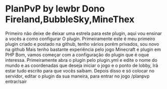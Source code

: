 # PlanPvP by lewbr Dono Fireland,BubbleSky,MineThex

Primeiro não deixe de deixar uma estrela para este plugin, aqui vou ensinar a vocês a como configurar
O plugin.
Primeiramente este é meu primeiro plugin criado e postado na github, tenho vários porém privados, sou novo na github
Mais tenho bastante experiência pelo jogo Minecraft e plugin em PHP
Bom, vamos começar com a configuração do plugin que é oque interessa.
Primeiramente abra o plugin pelo plugin.yml e edite o nome do mundo e as coordenadas que deseja iniciar o jogo e o ponto de lobby,
Irã estar tudo escrito para que vocês saibam.
Depois disso e só colocar no servidor, editar o plugin da sua maneira, para entrar no jogo 
/planpvp entrar/sair
